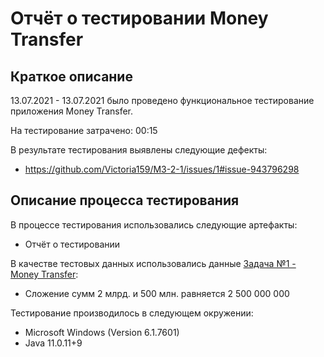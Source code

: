 # Отчёт о тестировании Money Transfer

## Краткое описание

13.07.2021 - 13.07.2021 было проведено функциональное тестирование приложения Money Transfer.

На тестирование затрачено: 00:15

В результате тестирования выявлены следующие дефекты:
* https://github.com/Victoria159/M3-2-1/issues/1#issue-943796298


## Описание процесса тестирования

В процессе тестирования использовались следующие артефакты:
* Отчёт о тестировании

В качестве тестовых данных использовались данные [Задача №1 - Money Transfer](https://github.com/netology-code/javaqa-homeworks/tree/master/programming):
* Сложение сумм 2 млрд. и 500 млн. равняется 2 500 000 000

Тестирование производилось в следующем окружении:
* Microsoft Windows (Version 6.1.7601)
* Java 11.0.11+9